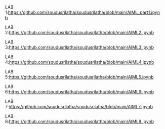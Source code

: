  LAB 1:https://github.com/soudusrilatha/soudusrilatha/blob/main/AIML_part1.ipynb

 
LAB 2:https://github.com/soudusrilatha/soudusrilatha/blob/main/AIML2.ipynb


LAB 3:https://github.com/soudusrilatha/soudusrilatha/blob/main/AIML3.ipynb


LAB 4:https://github.com/soudusrilatha/soudusrilatha/blob/main/AIML4.ipynb


LAB 5:https://github.com/soudusrilatha/soudusrilatha/blob/main/AIML5.ipynb


LAB 6:https://github.com/soudusrilatha/soudusrilatha/blob/main/AIML6.ipynb


LAB 7:https://github.com/soudusrilatha/soudusrilatha/blob/main/AIML7.ipynb


LAB 8:https://github.com/soudusrilatha/soudusrilatha/blob/main/AIML8.ipynb
